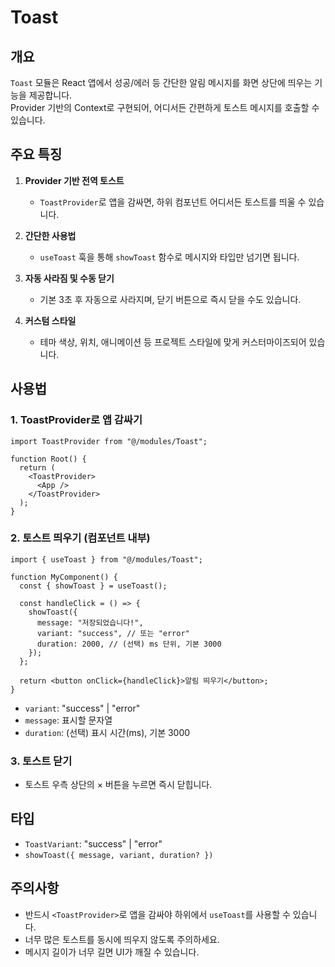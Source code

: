 # Toast

## 개요

`Toast` 모듈은 React 앱에서 성공/에러 등 간단한 알림 메시지를 화면 상단에 띄우는 기능을 제공합니다.  
Provider 기반의 Context로 구현되어, 어디서든 간편하게 토스트 메시지를 호출할 수 있습니다.

## 주요 특징

1. **Provider 기반 전역 토스트**

   - `ToastProvider`로 앱을 감싸면, 하위 컴포넌트 어디서든 토스트를 띄울 수 있습니다.

2. **간단한 사용법**

   - `useToast` 훅을 통해 `showToast` 함수로 메시지와 타입만 넘기면 됩니다.

3. **자동 사라짐 및 수동 닫기**

   - 기본 3초 후 자동으로 사라지며, 닫기 버튼으로 즉시 닫을 수도 있습니다.

4. **커스텀 스타일**
   - 테마 색상, 위치, 애니메이션 등 프로젝트 스타일에 맞게 커스터마이즈되어 있습니다.

## 사용법

### 1. ToastProvider로 앱 감싸기

```tsx
import ToastProvider from "@/modules/Toast";

function Root() {
  return (
    <ToastProvider>
      <App />
    </ToastProvider>
  );
}
```

### 2. 토스트 띄우기 (컴포넌트 내부)

```tsx
import { useToast } from "@/modules/Toast";

function MyComponent() {
  const { showToast } = useToast();

  const handleClick = () => {
    showToast({
      message: "저장되었습니다!",
      variant: "success", // 또는 "error"
      duration: 2000, // (선택) ms 단위, 기본 3000
    });
  };

  return <button onClick={handleClick}>알림 띄우기</button>;
}
```

- `variant`: "success" | "error"
- `message`: 표시할 문자열
- `duration`: (선택) 표시 시간(ms), 기본 3000

### 3. 토스트 닫기

- 토스트 우측 상단의 × 버튼을 누르면 즉시 닫힙니다.

## 타입

- `ToastVariant`: "success" | "error"
- `showToast({ message, variant, duration? })`

## 주의사항

- 반드시 `<ToastProvider>`로 앱을 감싸야 하위에서 `useToast`를 사용할 수 있습니다.
- 너무 많은 토스트를 동시에 띄우지 않도록 주의하세요.
- 메시지 길이가 너무 길면 UI가 깨질 수 있습니다.
